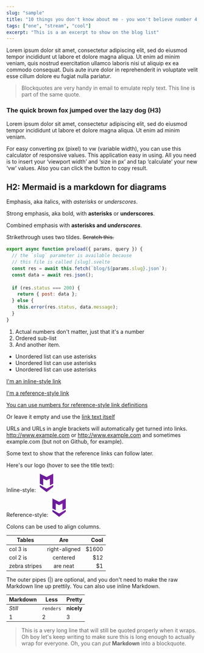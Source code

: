 ```yaml
---
slug: "sample"
title: "10 things you don't know about me - you won't believe number 4!"
tags: ["one", "stream", "cool"]
excerpt: "This is a an excerpt to show on the blog list"
---
```


Lorem ipsum dolor sit amet, consectetur adipiscing elit, sed do eiusmod tempor incididunt ut labore et dolore magna aliqua. Ut enim ad minim veniam, quis nostrud exercitation ullamco laboris nisi ut aliquip ex ea commodo consequat. Duis aute irure dolor in reprehenderit in voluptate velit esse cillum dolore eu fugiat nulla pariatur.

> Blockquotes are very handy in email to emulate reply text.
> This line is part of the same quote.

### The quick brown fox jumped over the lazy dog (H3)

Lorem ipsum dolor sit amet, consectetur adipiscing elit, sed do eiusmod tempor incididunt ut labore et dolore magna aliqua. Ut enim ad minim veniam.

For easy converting px (pixel) to vw (variable width), you can use this calculator of responsive values. This application easy in using. All you need is to insert your ‘viewport width’ and ‘size in px’ and tap ‘calculate’ your new ‘vw’ values. Also you can click the button to copy result.

## H2: Mermaid is a markdown for diagrams

Emphasis, aka italics, with _asterisks_ or _underscores_.

Strong emphasis, aka bold, with **asterisks** or **underscores**.

Combined emphasis with **asterisks and _underscores_**.

Strikethrough uses two tildes. ~~Scratch this.~~

```javascript
export async function preload({ params, query }) {
  // the `slug` parameter is available because
  // this file is called [slug].svelte
  const res = await this.fetch(`blog/${params.slug}.json`);
  const data = await res.json();

  if (res.status === 200) {
    return { post: data };
  } else {
    this.error(res.status, data.message);
  }
}
```

1. Actual numbers don't matter, just that it's a number
1. Ordered sub-list
1. And another item.

- Unordered list can use asterisks
- Unordered list can use asterisks
- Unordered list can use asterisks

[I'm an inline-style link](https://www.google.com)

[I'm a reference-style link][arbitrary case-insensitive reference text]

[You can use numbers for reference-style link definitions][1]

Or leave it empty and use the [link text itself]

URLs and URLs in angle brackets will automatically get turned into links.
http://www.example.com or <http://www.example.com> and sometimes
example.com (but not on Github, for example).

Some text to show that the reference links can follow later.

[arbitrary case-insensitive reference text]: https://www.mozilla.org
[1]: http://slashdot.org
[link text itself]: http://www.reddit.com

Here's our logo (hover to see the title text):

Inline-style:
![alt text](https://github.com/adam-p/markdown-here/raw/master/src/common/images/icon48.png "Logo Title Text 1")

Reference-style:
![alt text][logo]

[logo]: https://github.com/adam-p/markdown-here/raw/master/src/common/images/icon48.png "Logo Title Text 2"

Colons can be used to align columns.

| Tables        |      Are      |   Cool |
| ------------- | :-----------: | -----: |
| col 3 is      | right-aligned | \$1600 |
| col 2 is      |   centered    |   \$12 |
| zebra stripes |   are neat    |    \$1 |

The outer pipes (|) are optional, and you don't need to make the raw Markdown line up prettily. You can also use inline Markdown.

| Markdown | Less      | Pretty     |
| -------- | --------- | ---------- |
| _Still_  | `renders` | **nicely** |
| 1        | 2         | 3          |

> This is a very long line that will still be quoted properly when it wraps. Oh boy let's keep writing to make sure this is long enough to actually wrap for everyone. Oh, you can _put_ **Markdown** into a blockquote.
